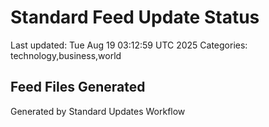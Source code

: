 # Standard Feed Update Status
Last updated: Tue Aug 19 03:12:59 UTC 2025
Categories: technology,business,world

## Feed Files Generated

Generated by Standard Updates Workflow
